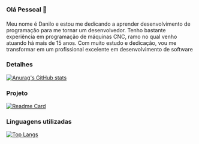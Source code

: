 ### Olá Pessoal 👋

####
Meu nome é Danilo e estou me dedicando a aprender desenvolvimento de programação para me tornar um desenvolvedor. 
Tenho bastante experiência em programação de máquinas CNC, ramo no qual venho atuando há mais de 15 anos. 
Com muito estudo e dedicação, vou me transformar em um profissional excelente em desenvolvimento de software

### Detalhes

[![Anurag's GitHub stats](https://github-readme-stats.vercel.app/api?username=DanSilva1910&show_icons=true&theme=dark)](https://github.com/anuraghazra/github-readme-stats)

### Projeto

[![Readme Card](https://github-readme-stats.vercel.app/api/pin/?username=DanSilva1910&repo=Clone_TikTok_Project&theme=dark)](https://github.com/anuraghazra/github-readme-stats)

### Linguagens utilizadas

[![Top Langs](https://github-readme-stats.vercel.app/api/top-langs/?username=DanSilva1910&layout=compact)](https://github.com/anuraghazra/github-readme-stats)



